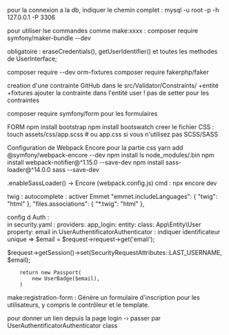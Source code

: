 pour la connexion a la db, indiquer le chemin complet :
mysql -u root -p -h 127.0.0.1 -P 3306

pour utiliser lse commandes comme make:xxxx : composer require symfony/maker-bundle --dev

obligatoire :
eraseCredentials(), getUserIdentifier() et toutes les methodes de UserInterface;

composer require --dev orm-fixtures
composer require fakerphp/faker

creation d'une contrainte GitHub dans le src/Validator/Constraints/
+entité +fixtures
ajouter la contrainte dans l'entité user
! pas de setter pour les contraintes

composer require symfony/form pour les formulaires  

FORM
npm install bootstrap
npm install bootswatch
creer le fichier CSS : touch assets/css/app.scss  # ou app.css si vous n'utilisez pas SCSS/SASS

Configuration de Webpack Encore pour la partie css
yarn add @symfony/webpack-encore --dev
npm install
ls node_modules/.bin
npm install webpack-notifier@^1.15.0 --save-dev
npm install sass-loader@^14.0.0 sass --save-dev

.enableSassLoader() -> Encore (webpack.config.js)
cmd : npx encore dev

twig : 
autocomplete : activer Emmet 
    "emmet.includeLanguages": {
        "twig": "html"
    },
    "files.associations": {
        "*.twig": "html"
    },

config d Auth :    
in security.yaml : 
providers:
        app_login:
            entity:
                class: App\Entity\User
                property: email
in UserAuthentificatorAuthenticator : 
indiquer identificateur unique => $email = $request->request->get('email');

$request->getSession()->set(SecurityRequestAttributes::LAST_USERNAME, $email);

        return new Passport(
            new UserBadge($email),
        )

make:registration-form : Génère un formulaire d'inscription pour les utilisateurs, y compris le contrôleur et le template.

pour donner un lien depuis la page login -› passer par UserAuthentificatorAuthenticator class